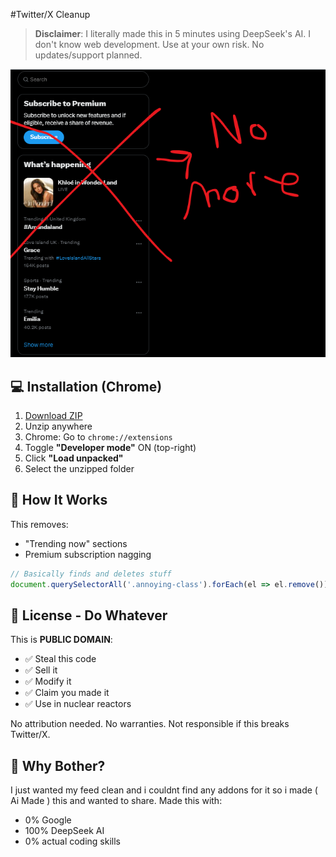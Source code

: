 #Twitter/X Cleanup

> **Disclaimer**: I literally made this in 5 minutes using DeepSeek's AI. I don't know web development. Use at your own risk. No updates/support planned.

![Remove This Annoying Stuff](Assets/screenshot.png)

## 💻 Installation (Chrome)
1. [Download ZIP](https://github.com/OttoSubo/remove-twitter-trends/archive/main.zip)
2. Unzip anywhere
3. Chrome: Go to `chrome://extensions`
4. Toggle **"Developer mode"** ON (top-right)
5. Click **"Load unpacked"**
6. Select the unzipped folder

## 🔧 How It Works
This removes:
- "Trending now" sections
- Premium subscription nagging

```javascript
// Basically finds and deletes stuff
document.querySelectorAll('.annoying-class').forEach(el => el.remove());
```

## 🪪 License - Do Whatever
This is **PUBLIC DOMAIN**:
- ✅ Steal this code
- ✅ Sell it
- ✅ Modify it
- ✅ Claim you made it
- ✅ Use in nuclear reactors

No attribution needed. No warranties. Not responsible if this breaks Twitter/X.

## 🤷 Why Bother?
I just wanted my feed clean and i couldnt find any addons for it so i made (  Ai Made ) this and wanted to share. Made this with:
- 0% Google
- 100% DeepSeek AI
- 0% actual coding skills
